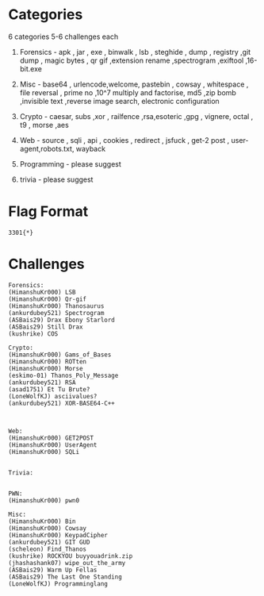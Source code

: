 # Categories

6 categories 5-6 challenges each

1. Forensics - apk , jar , exe , binwalk , lsb , steghide , dump , registry ,git dump , magic bytes , qr gif ,extension rename ,spectrogram ,exiftool ,16-bit.exe

2. Misc - base64 , urlencode,welcome, pastebin , cowsay , whitespace , file reversal , prime no ,10^7 multiply and factorise, md5 ,zip bomb ,invisible text ,reverse image search, electronic configuration

3. Crypto - caesar, subs ,xor , railfence ,rsa,esoteric ,gpg , vignere, octal , t9 , morse ,aes

4. Web - source , sqli , api , cookies , redirect , jsfuck , get-2 post , user-agent,robots.txt, wayback

5. Programming - please suggest

6. trivia - please suggest

# Flag Format
```3301{*}```

# Challenges
```
Forensics:
(HimanshuKr000) LSB
(HimanshuKr000) Qr-gif
(HimanshuKr000) Thanosaurus
(ankurdubey521) Spectrogram
(ASBais29) Drax Ebony Starlord
(ASBais29) Still Drax
(kushrike) COS

Crypto:
(HimanshuKr000) Gams_of_Bases
(HimanshuKr000) ROTten
(HimanshuKr000) Morse
(eskimo-01) Thanos_Poly_Message
(ankurdubey521) RSA
(asad1751) Et Tu Brute?
(LoneWolfKJ) asciivalues?
(ankurdubey521) XOR-BASE64-C++



Web:
(HimanshuKr000) GET2POST
(HimanshuKr000) UserAgent
(HimanshuKr000) SQLi


Trivia:


PWN:
(HimanshuKr000) pwn0

Misc:
(HimanshuKr000) Bin
(HimanshuKr000) Cowsay
(HimanshuKr000) KeypadCipher
(ankurdubey521) GIT GUD
(scheleon) Find_Thanos
(kushrike) ROCKYOU buyyouadrink.zip
(jhashashank07) wipe_out_the_army
(ASBais29) Warm Up Fellas
(ASBais29) The Last One Standing
(LoneWolfKJ) Programminglang
```

